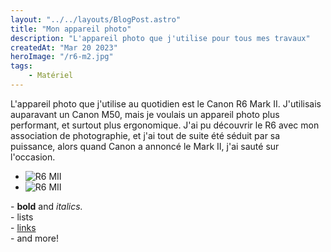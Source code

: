 ```yaml
---
layout: "../../layouts/BlogPost.astro"
title: "Mon appareil photo"
description: "L'appareil photo que j'utilise pour tous mes travaux"
createdAt: "Mar 20 2023"
heroImage: "/r6-m2.jpg"
tags:
    - Matériel
---
```


L'appareil photo que j'utilise au quotidien est le Canon R6 Mark II.
J'utilisais auparavant un Canon M50, mais je voulais un appareil photo plus performant, et surtout plus ergonomique.
J'ai pu découvrir le R6 avec mon association de photographie, et j'ai tout de suite été séduit par sa puissance,
alors quand Canon a annoncé le Mark II, j'ai sauté sur l'occasion.

* ![R6 MII](/r6-m2.jpg)
* ![R6 MII](/r6-m2.jpg)

\- **bold** and _italics._  
\- lists  
\- [links](https://astro.build)  
\- and more!